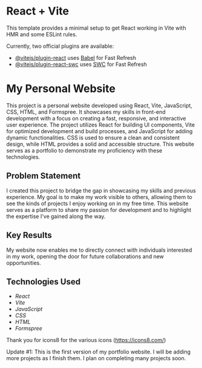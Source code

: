 # React + Vite

This template provides a minimal setup to get React working in Vite with HMR and some ESLint rules.

Currently, two official plugins are available:

- [@vitejs/plugin-react](https://github.com/vitejs/vite-plugin-react/blob/main/packages/plugin-react/README.md) uses [Babel](https://babeljs.io/) for Fast Refresh
- [@vitejs/plugin-react-swc](https://github.com/vitejs/vite-plugin-react-swc) uses [SWC](https://swc.rs/) for Fast Refresh

# My Personal Website

This project is a personal website developed using React, Vite, JavaScript, CSS, HTML, and Formspree. It showcases my skills in front-end development with a focus on creating a fast, responsive, and interactive user experience. The project utilizes React for building UI components, Vite for optimized development and build processes, and JavaScript for adding dynamic functionalities. CSS is used to ensure a clean and consistent design, while HTML provides a solid and accessible structure. This website serves as a portfolio to demonstrate my proficiency with these technologies.

## Problem Statement <!--- do not change this line -->

I created this project to bridge the gap in showcasing my skills and previous experience. My goal is to make my work visible to others, allowing them to see the kinds of projects I enjoy working on in my free time. This website serves as a platform to share my passion for development and to highlight the expertise I've gained along the way.

## Key Results <!--- do not change this line -->

My website now enables me to directly connect with individuals interested in my work, opening the door for future collaborations and new opportunities.

## Technologies Used <!--- do not change this line -->

- _React_
- _Vite_
- _JavaScript_
- _CSS_
- _HTML_
- _Formspree_

Thank you for icons8 for the various icons (https://icons8.com/)

Update #1:
This is the first version of my portfolio website. I will be adding more projects as I finish them. I plan on completing many projects soon.
